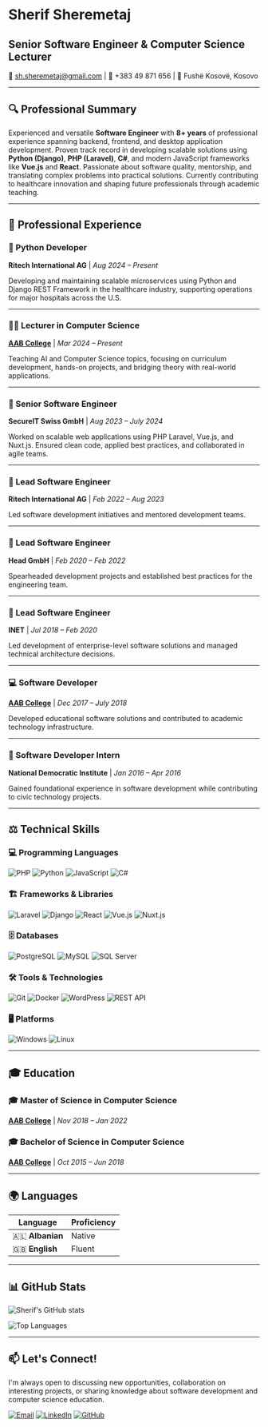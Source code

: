 # Sherif Sheremetaj
## Senior Software Engineer & Computer Science Lecturer

📧 [sh.sheremetaj@gmail.com](mailto:sh.sheremetaj@gmail.com) | 📱 +383 49 871 656 | 📍 Fushë Kosovë, Kosovo

---

## 🔍 Professional Summary

Experienced and versatile **Software Engineer** with **8+ years** of professional experience spanning backend, frontend, and desktop application development. Proven track record in developing scalable solutions using **Python (Django)**, **PHP (Laravel)**, **C#**, and modern JavaScript frameworks like **Vue.js** and **React**. Passionate about software quality, mentorship, and translating complex problems into practical solutions. Currently contributing to healthcare innovation and shaping future professionals through academic teaching.

---

## 💼 Professional Experience

### 🐍 Python Developer
**Ritech International AG** | *Aug 2024 – Present*

Developing and maintaining scalable microservices using Python and Django REST Framework in the healthcare industry, supporting operations for major hospitals across the U.S.

---

### 👨‍🏫 Lecturer in Computer Science  
**[AAB College](https://aab-edu.net/)** | *Mar 2024 – Present*

Teaching AI and Computer Science topics, focusing on curriculum development, hands-on projects, and bridging theory with real-world applications.

---

### 🚀 Senior Software Engineer
**SecureIT Swiss GmbH** | *Aug 2023 – July 2024*

Worked on scalable web applications using PHP Laravel, Vue.js, and Nuxt.js. Ensured clean code, applied best practices, and collaborated in agile teams.

---

### 🔧 Lead Software Engineer
**Ritech International AG** | *Feb 2022 – Aug 2023*

Led software development initiatives and mentored development teams.

---

### 🔧 Lead Software Engineer
**Head GmbH** | *Feb 2020 – Feb 2022*

Spearheaded development projects and established best practices for the engineering team.

---

### 🔧 Lead Software Engineer  
**INET** | *Jul 2018 – Feb 2020*

Led development of enterprise-level software solutions and managed technical architecture decisions.

---

### 💻 Software Developer
**[AAB College](https://aab-edu.net/)** | *Dec 2017 – July 2018*

Developed educational software solutions and contributed to academic technology infrastructure.

---

### 🎯 Software Developer Intern
**National Democratic Institute** | *Jan 2016 – Apr 2016*

Gained foundational experience in software development while contributing to civic technology projects.

---

## ⚖️ Technical Skills

### 💻 Programming Languages
![PHP](https://img.shields.io/badge/-PHP-777BB4?style=flat-square&logo=php&logoColor=white)
![Python](https://img.shields.io/badge/-Python-3776AB?style=flat-square&logo=python&logoColor=white)
![JavaScript](https://img.shields.io/badge/-JavaScript-F7DF1E?style=flat-square&logo=javascript&logoColor=black)
![C#](https://img.shields.io/badge/-C%23-239120?style=flat-square&logo=c-sharp&logoColor=white)

### 🏗️ Frameworks & Libraries
![Laravel](https://img.shields.io/badge/-Laravel-FF2D20?style=flat-square&logo=laravel&logoColor=white)
![Django](https://img.shields.io/badge/-Django-092E20?style=flat-square&logo=django&logoColor=white)
![React](https://img.shields.io/badge/-React-61DAFB?style=flat-square&logo=react&logoColor=black)
![Vue.js](https://img.shields.io/badge/-Vue.js-4FC08D?style=flat-square&logo=vue.js&logoColor=white)
![Nuxt.js](https://img.shields.io/badge/-Nuxt.js-00DC82?style=flat-square&logo=nuxt.js&logoColor=white)

### 🗄️ Databases
![PostgreSQL](https://img.shields.io/badge/-PostgreSQL-336791?style=flat-square&logo=postgresql&logoColor=white)
![MySQL](https://img.shields.io/badge/-MySQL-4479A1?style=flat-square&logo=mysql&logoColor=white)
![SQL Server](https://img.shields.io/badge/-SQL%20Server-CC2927?style=flat-square&logo=microsoft-sql-server&logoColor=white)

### 🛠️ Tools & Technologies
![Git](https://img.shields.io/badge/-Git-F05032?style=flat-square&logo=git&logoColor=white)
![Docker](https://img.shields.io/badge/-Docker-2496ED?style=flat-square&logo=docker&logoColor=white)
![WordPress](https://img.shields.io/badge/-WordPress-21759B?style=flat-square&logo=wordpress&logoColor=white)
![REST API](https://img.shields.io/badge/-REST%20API-FF6B35?style=flat-square&logo=api&logoColor=white)

### 🖥️ Platforms
![Windows](https://img.shields.io/badge/-Windows-0078D6?style=flat-square&logo=windows&logoColor=white)
![Linux](https://img.shields.io/badge/-Linux-FCC624?style=flat-square&logo=linux&logoColor=black)

---

## 🎓 Education

### 🎓 Master of Science in Computer Science
**[AAB College](https://aab-edu.net/)** | *Nov 2018 – Jan 2022*

### 🎓 Bachelor of Science in Computer Science  
**[AAB College](https://aab-edu.net/)** | *Oct 2015 – Jun 2018*

---

## 🌍 Languages

| Language | Proficiency |
|----------|-------------|
| 🇦🇱 **Albanian** | Native |
| 🇬🇧 **English** | Fluent |

---

## 📊 GitHub Stats

![Sherif's GitHub stats](https://github-readme-stats.vercel.app/api?username=YOUR_GITHUB_USERNAME&show_icons=true&theme=blue-green)

![Top Languages](https://github-readme-stats.vercel.app/api/top-langs/?username=YOUR_GITHUB_USERNAME&layout=compact&theme=blue-green)

---

## 📫 Let's Connect!

I'm always open to discussing new opportunities, collaboration on interesting projects, or sharing knowledge about software development and computer science education.

[![Email](https://img.shields.io/badge/-Email-D14836?style=for-the-badge&logo=gmail&logoColor=white)](mailto:sh.sheremetaj@gmail.com)
[![LinkedIn](https://img.shields.io/badge/-LinkedIn-0077B5?style=for-the-badge&logo=linkedin&logoColor=white)](https://linkedin.com/in/YOUR_LINKEDIN)
[![GitHub](https://img.shields.io/badge/-GitHub-181717?style=for-the-badge&logo=github&logoColor=white)](https://github.com/YOUR_GITHUB_USERNAME)
